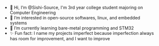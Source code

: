 - 👋 Hi, I’m @Sishi-Source, I'm 3rd year college student majoring on Computer Engineering
- 👀 I’m interested in open-source softwares, linux, and embedded systems
- 📖 I’m currently learning bare-metal programming and STM32
- ✨ Fun fact: I name my projects imperfect because imperfection always has room for improvement, and I want to improve
